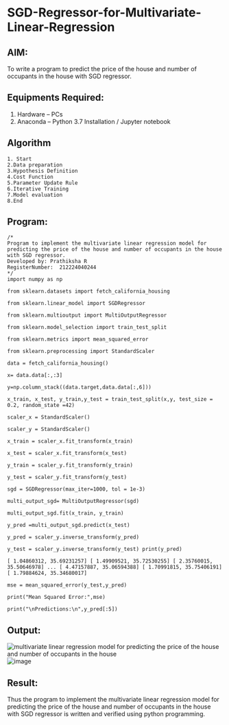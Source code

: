 # SGD-Regressor-for-Multivariate-Linear-Regression

## AIM:
To write a program to predict the price of the house and number of occupants in the house with SGD regressor.

## Equipments Required:
1. Hardware – PCs
2. Anaconda – Python 3.7 Installation / Jupyter notebook

## Algorithm
```
1. Start
2.Data preparation
3.Hypothesis Definition
4.Cost Function
5.Parameter Update Rule
6.Iterative Training
7.Model evaluation
8.End

```
## Program:
```
/*
Program to implement the multivariate linear regression model for predicting the price of the house and number of occupants in the house with SGD regressor.
Developed by: Prathiksha R
RegisterNumber:  212224040244
*/
import numpy as np

from sklearn.datasets import fetch_california_housing

from sklearn.linear_model import SGDRegressor

from sklearn.multioutput import MultiOutputRegressor

from sklearn.model_selection import train_test_split

from sklearn.metrics import mean_squared_error

from sklearn.preprocessing import StandardScaler

data = fetch_california_housing()

x= data.data[:,:3]

y=np.column_stack((data.target,data.data[:,6]))

x_train, x_test, y_train,y_test = train_test_split(x,y, test_size = 0.2, random_state =42)

scaler_x = StandardScaler()

scaler_y = StandardScaler()

x_train = scaler_x.fit_transform(x_train)

x_test = scaler_x.fit_transform(x_test)

y_train = scaler_y.fit_transform(y_train)

y_test = scaler_y.fit_transform(y_test)

sgd = SGDRegressor(max_iter=1000, tol = 1e-3)

multi_output_sgd= MultiOutputRegressor(sgd)

multi_output_sgd.fit(x_train, y_train)

y_pred =multi_output_sgd.predict(x_test)

y_pred = scaler_y.inverse_transform(y_pred)

y_test = scaler_y.inverse_transform(y_test) print(y_pred)

[ 1.04860312, 35.69231257] [ 1.49909521, 35.72530255] [ 2.35760015, 35.50646978] ... [ 4.47157887, 35.06594388] [ 1.70991815, 35.75406191] [ 1.79884624, 35.34680017]

mse = mean_squared_error(y_test,y_pred)

print("Mean Squared Error:",mse)

print("\nPredictions:\n",y_pred[:5])
```

## Output:
![multivariate linear regression model for predicting the price of the house and number of occupants in the house](sam.png)
![image](https://github.com/user-attachments/assets/b5c16b0f-0a7a-4acf-a41c-5c1e10130d77)


## Result:
Thus the program to implement the multivariate linear regression model for predicting the price of the house and number of occupants in the house with SGD regressor is written and verified using python programming.
